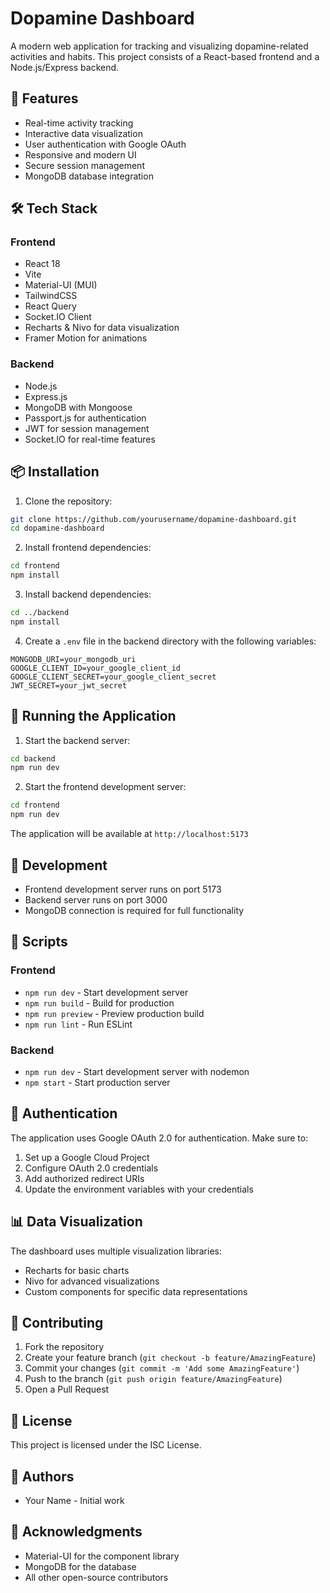 # Dopamine Dashboard

A modern web application for tracking and visualizing dopamine-related activities and habits. This project consists of a React-based frontend and a Node.js/Express backend.

## 🚀 Features

- Real-time activity tracking
- Interactive data visualization
- User authentication with Google OAuth
- Responsive and modern UI
- Secure session management
- MongoDB database integration

## 🛠️ Tech Stack

### Frontend
- React 18
- Vite
- Material-UI (MUI)
- TailwindCSS
- React Query
- Socket.IO Client
- Recharts & Nivo for data visualization
- Framer Motion for animations

### Backend
- Node.js
- Express.js
- MongoDB with Mongoose
- Passport.js for authentication
- JWT for session management
- Socket.IO for real-time features

## 📦 Installation

1. Clone the repository:
```bash
git clone https://github.com/yourusername/dopamine-dashboard.git
cd dopamine-dashboard
```

2. Install frontend dependencies:
```bash
cd frontend
npm install
```

3. Install backend dependencies:
```bash
cd ../backend
npm install
```

4. Create a `.env` file in the backend directory with the following variables:
```
MONGODB_URI=your_mongodb_uri
GOOGLE_CLIENT_ID=your_google_client_id
GOOGLE_CLIENT_SECRET=your_google_client_secret
JWT_SECRET=your_jwt_secret
```

## 🚀 Running the Application

1. Start the backend server:
```bash
cd backend
npm run dev
```

2. Start the frontend development server:
```bash
cd frontend
npm run dev
```

The application will be available at `http://localhost:5173`

## 🔧 Development

- Frontend development server runs on port 5173
- Backend server runs on port 3000
- MongoDB connection is required for full functionality

## 📝 Scripts

### Frontend
- `npm run dev` - Start development server
- `npm run build` - Build for production
- `npm run preview` - Preview production build
- `npm run lint` - Run ESLint

### Backend
- `npm run dev` - Start development server with nodemon
- `npm start` - Start production server

## 🔐 Authentication

The application uses Google OAuth 2.0 for authentication. Make sure to:
1. Set up a Google Cloud Project
2. Configure OAuth 2.0 credentials
3. Add authorized redirect URIs
4. Update the environment variables with your credentials

## 📊 Data Visualization

The dashboard uses multiple visualization libraries:
- Recharts for basic charts
- Nivo for advanced visualizations
- Custom components for specific data representations

## 🤝 Contributing

1. Fork the repository
2. Create your feature branch (`git checkout -b feature/AmazingFeature`)
3. Commit your changes (`git commit -m 'Add some AmazingFeature'`)
4. Push to the branch (`git push origin feature/AmazingFeature`)
5. Open a Pull Request

## 📄 License

This project is licensed under the ISC License.

## 👥 Authors

- Your Name - Initial work

## 🙏 Acknowledgments

- Material-UI for the component library
- MongoDB for the database
- All other open-source contributors 